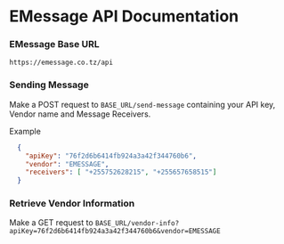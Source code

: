 # EMessage API Documentation

### EMessage Base URL 
`https://emessage.co.tz/api`

### Sending Message

Make a POST request to `BASE_URL/send-message` containing your API key, Vendor name and Message Receivers. 

Example
```JSON 
  {
    "apiKey": "76f2d6b6414fb924a3a42f344760b6",
    "vendor": "EMESSAGE", 
    "receivers": [ "+255752628215", "+255657658515"]
  }
```

### Retrieve Vendor Information 

Make a GET request to `BASE_URL/vendor-info?apiKey=76f2d6b6414fb924a3a42f344760b6&vendor=EMESSAGE`
